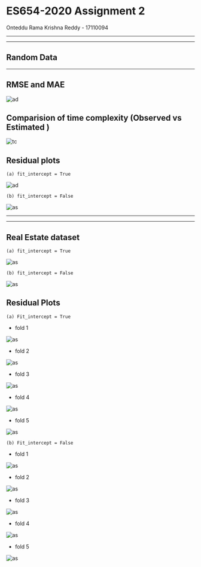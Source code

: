 # ES654-2020 Assignment 2

Onteddu Rama Krishna Reddy - 17110094

---------
---
Random Data
------
-------
RMSE and MAE
---
![ad](Images/linRegPred.png)

Comparision of time complexity (Observed vs Estimated )
--
![tc](Images/linReg_time.png)

Residual plots 
---
    (a) fit_intercept = True

![ad](Images/linRegRanfit.png)

    (b) fit_intercept = False

![as](Images/linRegRan.png)

------
-----
Real Estate dataset
------
    (a) fit_intercept = True

![as](Images/rePred1.PNG)

    (b) fit_intercept = False

![as](Images/rePred2.PNG)


Residual Plots
---
    (a) Fit_intercept = True

- fold 1

![as](Images/tfold1.png)

- fold 2

![as](Images/tfold2.png)

- fold 3

![as](Images/tfold3.png)

- fold 4

![as](Images/tfold4.png)

- fold 5

![as](Images/tfold5.png)

    (b) Fit_intercept = False

- fold 1

![as](Images/f1.png)

- fold 2

![as](Images/f2.png)

- fold 3

![as](Images/f3.png)

- fold 4

![as](Images/f4.png)

- fold 5

![as](Images/f5.png)
